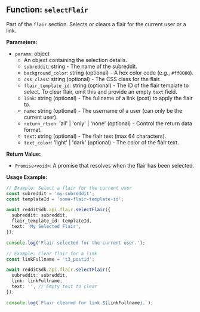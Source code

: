 ## Function: `selectFlair`

Part of the `flair` section. Selects or clears a flair for the current user or a link.

**Parameters:**

- `params`: object
  - An object containing the selection details.
  - `subreddit`: string - The name of the subreddit.
  - `background_color`: string (optional) - A hex color code (e.g., `#ff0000`).
  - `css_class`: string (optional) - The CSS class for the flair.
  - `flair_template_id`: string (optional) - The ID of the flair template to select. To clear flair, omit this and provide an empty `text` field.
  - `link`: string (optional) - The fullname of a link (post) to apply the flair to.
  - `name`: string (optional) - The username of a user (can only be the current user).
  - `return_rtson`: 'all' | 'only' | 'none' (optional) - Control the return data format.
  - `text`: string (optional) - The flair text (max 64 characters).
  - `text_color`: 'light' | 'dark' (optional) - The color of the flair text.

**Return Value:**

- `Promise<void>`: A promise that resolves when the flair has been selected.

**Usage Example:**

```typescript
// Example: Select a flair for the current user
const subreddit = 'my-subreddit';
const templateId = 'some-flair-template-id';

await redditSdk.api.flair.selectFlair({
  subreddit: subreddit,
  flair_template_id: templateId,
  text: 'My Selected Flair',
});

console.log('Flair selected for the current user.');

// Example: Clear flair for a link
const linkFullname = 't3_postid';

await redditSdk.api.flair.selectFlair({
  subreddit: subreddit,
  link: linkFullname,
  text: '', // Empty text to clear
});

console.log(`Flair cleared for link ${linkFullname}.`);
``` 